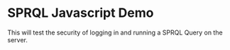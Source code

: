 # SPRQL Javascript Demo

This will test the security of logging in and running a SPRQL Query on the server.